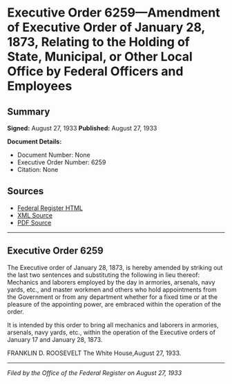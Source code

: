 # Executive Order 6259—Amendment of Executive Order of January 28, 1873, Relating to the Holding of State, Municipal, or Other Local Office by Federal Officers and Employees

## Summary

**Signed:** August 27, 1933
**Published:** August 27, 1933

**Document Details:**
- Document Number: None
- Executive Order Number: 6259
- Citation: None

## Sources
- [Federal Register HTML](https://www.presidency.ucsb.edu/documents/executive-order-6259-amendment-executive-order-january-28-1873-relating-the-holding-state)
- [XML Source](None)
- [PDF Source](None)

---

## Executive Order 6259

The Executive order of January 28, 1873, is hereby amended by striking out the last two sentences and substituting the following in lieu thereof:
Mechanics and laborers employed by the day in armories, arsenals, navy yards, etc., and master workmen and others who hold appointments from the Government or from any department whether for a fixed time or at the pleasure of the appointing power, are embraced within the operation of the order.

It is intended by this order to bring all mechanics and laborers in armories, arsenals, navy yards, etc., within the operation of the Executive orders of January 17 and January 28, 1873.

FRANKLIN D. ROOSEVELT
The White House,August 27, 1933.

---

*Filed by the Office of the Federal Register on August 27, 1933*
